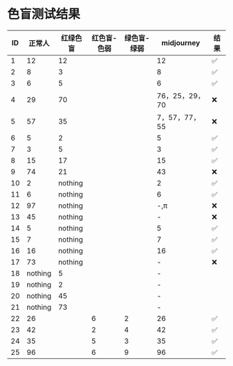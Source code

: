 # 色盲测试结果

|ID|正常人|红绿色盲|红色盲-色弱|绿色盲-绿弱|midjourney|结果|
|-|---------|---------|---|---|----|---|
| 1  | 12      | 12      |   |   | 12 | ✅ |
| 2  | 8       | 3       |   |   | 8  | ✅ |
| 3  | 6       | 5       |   |   | 6  | ✅ |
| 4  | 29      | 70      |   |   | 76，25，29，70 | ❌ |
| 5  | 57      | 35      |   |   | 7，57，77，55  | ❌ |
| 6  | 5       | 2       |   |   | 5  | ✅ |
| 7  | 3       | 5       |   |   | 3  | ✅ |
| 8  | 15      | 17      |   |   | 15 | ✅ |
| 9  | 74      | 21      |   |   | 43 | ❌ |
| 10 | 2       | nothing |   |   | 2  | ✅ |
| 11 | 6       | nothing |   |   | 6  | ✅ |
| 12 | 97      | nothing |   |   | -,π  | ❌ |
| 13 | 45      | nothing |   |   | -  | ❌ |
| 14 | 5       | nothing |   |   | 5  | ✅ |
| 15 | 7       | nothing |   |   | 7  | ✅ |
| 16 | 16      | nothing |   |   | 16 | ✅ |
| 17 | 73      | nothing |   |   | -  | ❌ |
|18 | nothing | 5       |   |   | -  |   |
|19 | nothing | 2       |   |   | -  |   |
|20 | nothing | 45      |   |   | -  |   |
|21 | nothing | 73      |   |   | -  |   |
| 22 | 26      |         | 6 | 2 | 26 | ✅ |
| 23 | 42      |         | 2 | 4 | 42 | ✅ |
| 24 | 35      |         | 5 | 3 | 35 | ✅ |
| 25 | 96      |         | 6 | 9 | 96 | ✅ |
